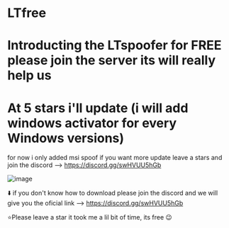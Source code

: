 # LTfree
# Introducting the LTspoofer for FREE please join the server its will really help us
# At 5 stars i'll update (i will add windows activator for every Windows versions)
for now i only added msi spoof if you want more update leave a stars and join the discord --> https://discord.gg/swHVUU5hGb




![image](https://media.discordapp.net/attachments/1279655835269861419/1292247132128153691/image.png?ex=67030a6d&is=6701b8ed&hm=54d19f9a9fb4bfe624e199d2071c81b9f931a208d2eda6d2b8f195be9a293175&=&format=webp&quality=lossless&width=936&height=589)



⬇️ if you don't know how to download please join the discord and we will give you the oficial link --> https://discord.gg/swHVUU5hGb

⭐Please leave a star it took me a lil bit of time, its free 😉
